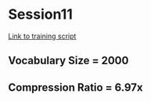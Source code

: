 # Session11

[Link to training script](https://github.com/garima-mahato/ERA_V3/blob/main/Session11/TokenizerTraining.ipynb)

## Vocabulary Size = 2000
## Compression Ratio = 6.97x
